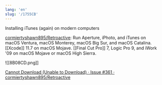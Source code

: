 ```yaml
---
lang: 'en'
slug: '/1755CB'
---
```


Installing iTunes (again) on modern computers

[cormiertyshawn895/Retroactive](https://github.com/cormiertyshawn895/Retroactive): Run Aperture, iPhoto, and iTunes on macOS Ventura, macOS Monterey, macOS Big Sur, and macOS Catalina. [[Xcode]] 11.7 on macOS Mojave. [[Final Cut Pro]] 7, Logic Pro 9, and iWork '09 on macOS Mojave or macOS High Sierra.

![[8B08CD.png]]

[Cannot Download (Unable to Download) · Issue #361 · cormiertyshawn895/Retroactive](https://github.com/cormiertyshawn895/Retroactive/issues/361)
